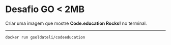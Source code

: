 # Desafio GO < 2MB

Criar uma imagem que mostre **Code.education Rocks!** no terminal.

---
`docker run gsoldateli/codeeducation`